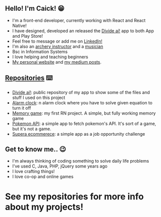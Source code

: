 ## Hello! I'm Caick! 😁

- I'm a front-end developer, currently working with React and React Native!
- I have designed, developed an released the [Divide aí!](https://linktr.ee/divideai) app to both App and Play Store!
- Feel free to message or add me on [LinkedIn!](https://www.linkedin.com/in/caick-andrade/)
- I'm also an [archery instructor](https://www.instagram.com/olimpo.arquearia/) and a [musician](https://www.instagram.com/applerosebanda/)
- Bsc in Information Systems
- I love helping and teaching beginners
- [My personal website](https://caickdias.github.io/) and [my medium posts](https://medium.com/@caickandrade).

## [Repositories](https://github.com/caickdias?tab=repositories) ⌨️

- [Divide aí!](https://github.com/caickdias/divideai-public): public repository of my app to show some of the files and stuff I used on this project
- [Alarm clock](https://github.com/caickdias/alarm-clock): n alarm clock where you have to solve given equation to turn it off
- [Memory game](https://github.com/caickdias/memory-game): my first RN project. A simple, but fully working memory game
- [Pokemon API](https://github.com/caickdias/pokemon-api-practice): a simple app to fetch pokemon's API. It's sort of a game, but it's not a game.
- [Supera ecommerece](https://github.com/caickdias/supera-ecommerce-desafio): a simple app as a job opportunity challenge

## Get to know me.. 😉
- I'm always thinking of coding something to solve daily life problems
- I've used C, Java, PHP, jQuery some years ago
- I love crafting things!
- I love co-op and online games

# See my repositories for more info about my projects!
